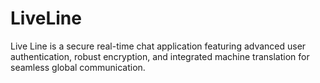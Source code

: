 # LiveLine
Live Line is a secure real-time chat application featuring advanced user authentication, robust encryption, and integrated machine translation for seamless global communication. 
